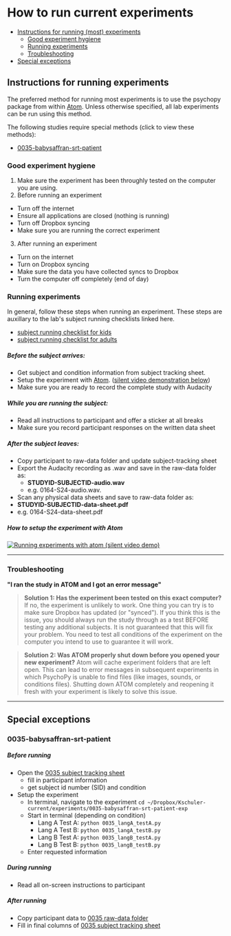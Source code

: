 # How to run current experiments

- [Instructions for running (most) experiments](#instructions-for-running-experiments)
  - [Good experiment hygiene](#good-experiment-hygiene)
  - [Running experiments](#running-experiments)
  - [Troubleshooting](#troubleshooting)
- [Special exceptions](#special-exceptions)

## Instructions for running experiments
The preferred method for running most experiments is to use the psychopy package from within [Atom](https://atom.io/packages/psychopy).  Unless otherwise specified, all lab experiments can be run using this method.

The following studies require special methods (click to view these methods):
- [0035-babysaffran-srt-patient](#0035-babysaffran-srt-patient)

### Good experiment hygiene
1. Make sure the experiment has been throughly tested on the computer you are using.
2. Before running an experiment
  - Turn off the internet
  - Ensure all applications are closed (nothing is running)
  - Turn off Dropbox syncing
  - Make sure you are running the correct experiment
3. After running an experiment
  - Turn on the internet
  - Turn on Dropbox syncing
  - Make sure the data you have collected syncs to Dropbox
  - Turn the computer off completely (end of day)

### Running experiments
In general, follow these steps when running an experiment.  These steps are auxillary to the lab's subject running checklists linked here.
- [subject running checklist for kids](https://www.dropbox.com/s/j8w62vo4umn8yrr/LDL%20Checklist%20-%20Running%20Kids.docx?dl=0)
- [subject running checklist for adults](https://www.dropbox.com/s/lokr1wa93d069h8/LDL%20Checklist%20-%20Running%20Adults.docx?dl=0)

##### Before the subject arrives:
- Get subject and condition information from subject tracking sheet.
-  Setup the experiment with [Atom](https://atom.io/packages/psychopy). ([silent video demonstration below](#how-to-setup-the-experiment-with-atom))
- Make sure you are ready to record the complete study with Audacity

##### While you are running the subject:
- Read all instructions to participant and offer a sticker at all breaks
-  Make sure you record participant responses on the written data sheet

##### After the subject leaves:
-  Copy participant to raw-data folder and update subject-tracking sheet
- Export the Audacity recording as .wav and save in the raw-data folder as:
  - **STUDYID-SUBJECTID-audio.wav**
  - e.g. 0164-S24-audio.wav.
-  Scan any physical data sheets and save to raw-data folder as:
  - **STUDYID-SUBJECTID-data-sheet.pdf**
  - e.g. 0164-S24-data-sheet.pdf

##### How to setup the experiment with Atom

[![Running experiments with atom (silent video demo)](http://img.youtube.com/vi/tSyBMPg3bsQ/0.jpg)](https://www.youtube.com/watch?v=tSyBMPg3bsQ)

---

### Troubleshooting

**"I ran the study in ATOM and I got an error message"**

> **Solution 1: Has the experiment been tested on this exact computer?**
  If no, the experiment is unlikely to work.  One thing you can try is to make sure Dropbox has updated (or "synced").  If you think this is the issue, you should always run the study through as a test BEFORE testing any additional subjects.  It is not guaranteed that this will fix your problem.  You need to test all conditions of the experiment on the computer you intend to use to guarantee it will work.
  
> **Solution 2: Was ATOM properly shut down before you opened your new experiment?**
Atom will cache experiment folders that are left open.  This can lead to error messages in subsequent experiments in which PsychoPy is unable to find files (like images, sounds, or conditions files).  Shutting down ATOM completely and reopening it fresh with your experiment is likely to solve this issue.



---
## Special exceptions
### 0035-babysaffran-srt-patient
##### Before running
- Open the [0035 subject tracking sheet]()
  - fill in participant information
  - get subject id number (SID) and condition
- Setup the experiment
  - In terminal, navigate to the experiment `cd ~/Dropbox/Kschuler-current/experiments/0035-babysaffran-srt-patient-exp`
  - Start in terminal (depending on condition)
    - Lang A Test A: `python 0035_langA_testA.py`
    - Lang A Test B: `python 0035_langA_testB.py`
    - Lang B Test A: `python 0035_langB_testA.py`
    - Lang B Test B: `python 0035_langB_testB.py`
  - Enter requested information 

##### During running
- Read all on-screen instructions to participant

##### After running
- Copy participant data to [0035 raw-data folder]()
- Fill in final columns of [0035 subject tracking sheet]()
